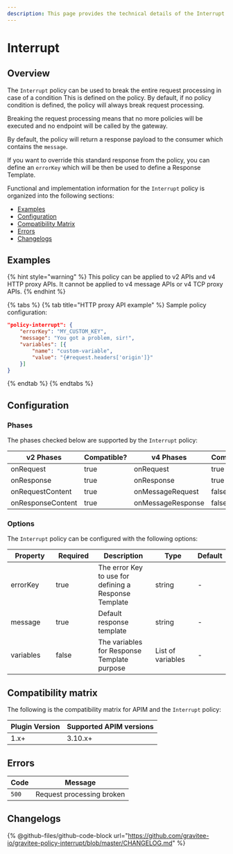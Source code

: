 ```yaml
---
description: This page provides the technical details of the Interrupt policy
---
```


# Interrupt

## Overview

The `Interrupt` policy can be used to break the entire request processing in case of a condition This is defined on the policy. By default, if no policy condition is defined, the policy will always break request processing.

Breaking the request processing means that no more policies will be executed and no endpoint will be called by the gateway.

By default, the policy will return a response payload to the consumer which contains the `message`.

If you want to override this standard response from the policy, you can define an `errorKey` which will be then be used to define a Response Template.

Functional and implementation information for the `Interrupt` policy is organized into the following sections:

* [Examples](interrupt.md#examples)
* [Configuration](interrupt.md#configuration)
* [Compatibility Matrix](interrupt.md#compatibility-matrix)
* [Errors](interrupt.md#errors)
* [Changelogs](interrupt.md#changelogs)

## Examples

{% hint style="warning" %}
This policy can be applied to v2 APIs and v4 HTTP proxy APIs. It cannot be applied to v4 message APIs or v4 TCP proxy APIs.
{% endhint %}

{% tabs %}
{% tab title="HTTP proxy API example" %}
Sample policy configuration:

```json
"policy-interrupt": {
    "errorKey": "MY_CUSTOM_KEY",
    "message": "You got a problem, sir!",
    "variables": [{
        "name": "custom-variable",
        "value": "{#request.headers['origin']}"
    }]
}
```
{% endtab %}
{% endtabs %}

## Configuration

### Phases

The phases checked below are supported by the `Interrupt` policy:

<table data-full-width="false"><thead><tr><th width="209">v2 Phases</th><th width="139" data-type="checkbox">Compatible?</th><th width="206.41136671177264">v4 Phases</th><th data-type="checkbox">Compatible?</th></tr></thead><tbody><tr><td>onRequest</td><td>true</td><td>onRequest</td><td>true</td></tr><tr><td>onResponse</td><td>true</td><td>onResponse</td><td>true</td></tr><tr><td>onRequestContent</td><td>true</td><td>onMessageRequest</td><td>false</td></tr><tr><td>onResponseContent</td><td>true</td><td>onMessageResponse</td><td>false</td></tr></tbody></table>

### Options

The `Interrupt` policy can be configured with the following options:

<table><thead><tr><th width="143">Property</th><th width="115" data-type="checkbox">Required</th><th width="188">Description</th><th width="119">Type</th><th>Default</th></tr></thead><tbody><tr><td>errorKey</td><td>true</td><td>The error Key to use for defining a Response Template</td><td>string</td><td>-</td></tr><tr><td>message</td><td>true</td><td>Default response template</td><td>string</td><td>-</td></tr><tr><td>variables</td><td>false</td><td>The variables for Response Template purpose</td><td>List of variables</td><td>-</td></tr></tbody></table>

## Compatibility matrix

&#x20;The following is the compatibility matrix for APIM and the `Interrupt` policy:

<table data-full-width="false"><thead><tr><th>Plugin Version</th><th>Supported APIM versions</th></tr></thead><tbody><tr><td>1.x+</td><td>3.10.x+</td></tr></tbody></table>

## Errors

| Code  | Message                   |
| ----- | ------------------------- |
| `500` | Request processing broken |

## Changelogs

{% @github-files/github-code-block url="https://github.com/gravitee-io/gravitee-policy-interrupt/blob/master/CHANGELOG.md" %}
